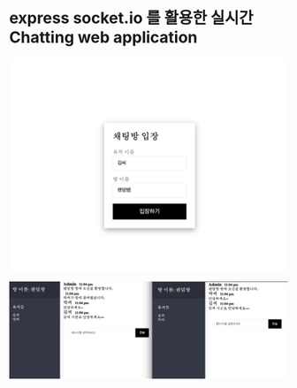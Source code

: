 # express socket.io 를 활용한 실시간 Chatting web application


![login-page](./public/images/login-page.png)

![chat-page](./public/images/chat-page.png)